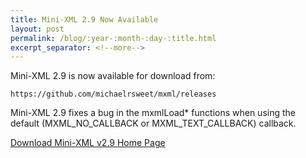 ```yaml
---
title: Mini-XML 2.9 Now Available
layout: post
permalink: /blog/:year-:month-:day-:title.html
excerpt_separator: <!--more-->
---
```


Mini-XML 2.9 is now available for download from:

    https://github.com/michaelrsweet/mxml/releases

Mini-XML 2.9 fixes a bug in the mxmlLoad* functions when using the default (MXML_NO_CALLBACK or MXML_TEXT_CALLBACK) callback.

<a class="btn btn-primary" href="https://github.com/michaelrsweet/mxml/releases/tag/v2.9">Download Mini-XML v2.9 <span class="glyphicon glyphicon-download-alt" aria-hidden="true"></span></a>
<a class="btn btn-default" href="/mxml/index.html">Home Page <span class="glyphicon glyphicon-home" aria-hidden="true"></span></a>
